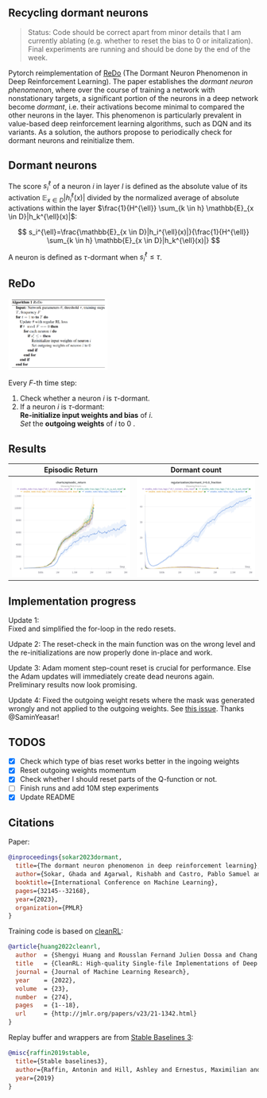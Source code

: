 ## Recycling dormant neurons

> Status: Code should be correct apart from minor details that I am currently ablating (e.g. whether to reset the bias to 0 or initalization). Final experiments are running and should be done by the end of the week.

Pytorch reimplementation of [ReDo](https://arxiv.org/abs/2302.12902) (The Dormant Neuron Phenomenon in Deep Reinforcement Learning).
The paper establishes the _dormant neuron phenomenon_, where over the course of training a network with nonstationary targets, a significant portion of the neurons in a deep network become _dormant_, i.e. their activations become minimal to compared the other neurons in the layer.
This phenomenon is particularly prevalent in value-based deep reinforcement learning algorithms, such as DQN and its variants. As a solution, the authors propose to periodically check for dormant neurons and reinitialize them.

## Dormant neurons

The score $s_i^{\ell}$ of a neuron $i$ in layer $l$ is defined as the absolute value of its activation $\mathbb{E}_{x \in D} |h_i^{\ell}(x)|$ divided by the normalized average of absolute activations within the layer $\frac{1}{H^{\ell}} \sum_{k \in h} \mathbb{E}_{x \in D}|h_k^{\ell}(x)|$:

$$
s_i^{\ell}=\frac{\mathbb{E}_{x \in D}|h_i^{\ell}(x)|}{\frac{1}{H^{\ell}} \sum_{k \in h} \mathbb{E}_{x \in D}|h_k^{\ell}(x)|}
$$

A neuron is defined as $\tau$-dormant when $s_i^{\ell} \leq \tau$.

## ReDo

<img src="./img/ReDo_algorithm_pseudocode.png" width="200" >

Every $F$-th time step:

1. Check whether a neuron $i$ is $\tau$-dormant.
2. If a neuron $i$ is $\tau$-dormant:  
   **Re-initialize input weights and bias** of $i$.  
   _Set_ the **outgoing weights** of $i$ to $0~.$

## Results

Episodic Return             |  Dormant count
:-------------------------:|:-------------------------:
![Reward](./img/reward.png )  |  ![Dormant neurons](./img/tau_0_dormant.png)

## Implementation progress

Update 1:  
Fixed and simplified the for-loop in the redo resets.

Udpate 2:
The reset-check in the main function was on the wrong level and the re-initializations are now properly done in-place and work.

Update 3:
Adam moment step-count reset is crucial for performance. Else the Adam updates will immediately create dead neurons again.  
Preliminary results now look promising.

Update 4:
Fixed the outgoing weight resets where the mask was generated wrongly and not applied to the outgoing weights. See [this issue](https://github.com/timoklein/redo/issues/3). Thanks @SaminYeasar!

## TODOS

- [x] Check which type of bias reset works better in the ingoing weights
- [x] Reset outgoing weights momentum
- [x] Check whether I should reset parts of the Q-function or not.
- [ ] Finish runs and add 10M step experiments
- [x] Update README

## Citations

Paper:

```bibtex
@inproceedings{sokar2023dormant,
  title={The dormant neuron phenomenon in deep reinforcement learning},
  author={Sokar, Ghada and Agarwal, Rishabh and Castro, Pablo Samuel and Evci, Utku},
  booktitle={International Conference on Machine Learning},
  pages={32145--32168},
  year={2023},
  organization={PMLR}
}
```

Training code is based on [cleanRL](https://github.com/vwxyzjn/cleanrl):

```bibtex
@article{huang2022cleanrl,
  author  = {Shengyi Huang and Rousslan Fernand Julien Dossa and Chang Ye and Jeff Braga and Dipam Chakraborty and Kinal Mehta and João G.M. Araújo},
  title   = {CleanRL: High-quality Single-file Implementations of Deep Reinforcement Learning Algorithms},
  journal = {Journal of Machine Learning Research},
  year    = {2022},
  volume  = {23},
  number  = {274},
  pages   = {1--18},
  url     = {http://jmlr.org/papers/v23/21-1342.html}
}
```

Replay buffer and wrappers are from [Stable Baselines 3](https://github.com/DLR-RM/stable-baselines3):

```bibtex
@misc{raffin2019stable,
  title={Stable baselines3},
  author={Raffin, Antonin and Hill, Ashley and Ernestus, Maximilian and Gleave, Adam and Kanervisto, Anssi and Dormann, Noah},
  year={2019}
}
```
